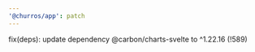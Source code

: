 ```yaml
---
'@churros/app': patch
---
```


fix(deps): update dependency @carbon/charts-svelte to ^1.22.16 (!589)
